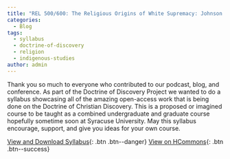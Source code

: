 ```yaml
---
title: "REL 500/600: The Religious Origins of White Supremacy: Johnson v. M'Intosh and the Doctrine of Christian Discovery"
categories:
  - Blog
tags:
  - syllabus
  - doctrine-of-discovery
  - religion
  - indigenous-studies
author: admin
---
```

Thank you so much to everyone who contributed to our podcast, blog, and conference. As part of the Doctrine of Discovery Project we wanted to do a syllabus showcasing all of the amazing open-access work that is being done on the Doctrine of Christian Discovery. This is a proposed or imagined course to be taught as a combined undergraduate and graduate course hopefully sometime soon at Syracuse University. May this syllabus encourage, support, and give you ideas for your own course. 

[View and Download Syllabus](/assets/pdfs/2024-Doctrine-of-Discovery-Syllabus.pdf){: .btn .btn--danger}
[View on HCommons](https://hcommons.org/deposits/item/hc:68679/){: .btn .btn--success}